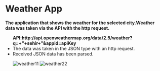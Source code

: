 # Weather App
<b>The application that shows the weather for the selected city.Weather data was taken via the API with the http request.</b>
<ul>
<b> API:http://api.openweathermap.org/data/2.5/weather?q=+"+sehir+"&appid=apiKey</b>
<li> The data was taken in the JSON type with an http request.</li>
<li> Received JSON data has been parsed.</li>
 
 
![weather11](https://user-images.githubusercontent.com/60261458/92130754-c7113280-ee0d-11ea-8001-e30ad8be1311.png)
![weather22](https://user-images.githubusercontent.com/60261458/92130934-ff187580-ee0d-11ea-9b97-4357b3c4128e.png)


 
